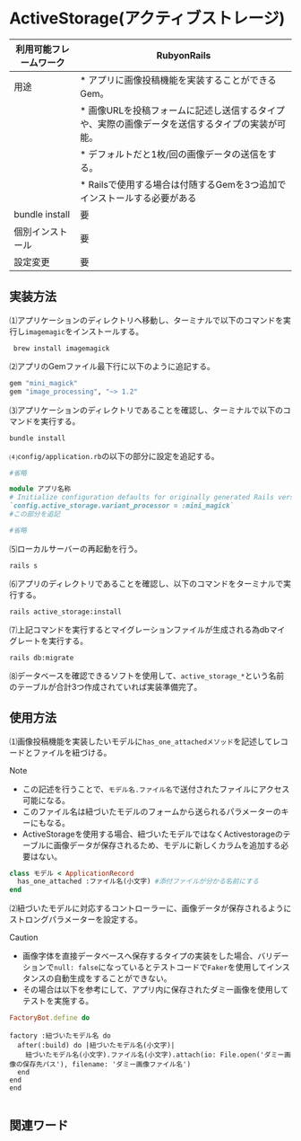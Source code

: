 # ActiveStorage(アクティブストレージ)  
|利用可能フレームワーク | RubyonRails                                                   |  
|---------------------|---------------------------------------------------------------|
|用途                  |* アプリに画像投稿機能を実装することができるGem。  |
|                      |* 画像URLを投稿フォームに記述し送信するタイプや、実際の画像データを送信するタイプの実装が可能。 |
|                      |* デフォルトだと1枚/回の画像データの送信をする。　                |
|                      |* Railsで使用する場合は付随するGemを3つ追加でインストールする必要がある
|bundle install        | 要                                                           | 
|個別インストール        | 要                                                         |
|設定変更               | 要                                                           |  

## 実装方法  
⑴アプリケーションのディレクトリへ移動し、ターミナルで以下のコマンドを実行し`imagemagic`をインストールする。
```bush
 brew install imagemagick
```
⑵アプリのGemファイル最下行に以下のように追記する。  
```ruby
gem "mini_magick"
gem "image_processing", "~> 1.2"
```
⑶アプリケーションのディレクトリであることを確認し、ターミナルで以下のコマンドを実行する。
```bush
bundle install
```  
⑷`config/application.rb`の以下の部分に設定を追記する。  
```ruby
#省略

module アプリ名称
# Initialize configuration defaults for originally generated Rails version.
`config.active_storage.variant_processor = :mini_magick`
#この部分を追記

#省略
```
⑸ローカルサーバーの再起動を行う。  
```bush
rails s
```
⑹アプリのディレクトリであることを確認し、以下のコマンドをターミナルで実行する。  
```bush
rails active_storage:install
```
⑺上記コマンドを実行するとマイグレーションファイルが生成される為dbマイグレートを実行する。  
```bush
rails db:migrate
```
⑻データベースを確認できるソフトを使用して、`active_storage_*`という名前のテーブルが合計3つ作成されていれば実装準備完了。  

## 使用方法  
⑴画像投稿機能を実装したいモデルに`has_one_attachedメソッド`を記述してレコードとファイルを紐づける。 
>[!NOTE]
>* この記述を行うことで、`モデル名.ファイル名`で送付されたファイルにアクセス可能になる。
>* このファイル名は紐づいたモデルのフォームから送られるパラメーターのキーにもなる。
>* ActiveStorageを使用する場合、紐づいたモデルではなくActivestorageのテーブルに画像データが保存されるため、モデルに新しくカラムを追加する必要はない。
  
```ruby
class モデル < ApplicationRecord
  has_one_attached :ファイル名(小文字) #添付ファイルが分かる名前にする
end
```
⑵紐づいたモデルに対応するコントローラーに、画像データが保存されるようにストロングパラメーターを設定する。  
>[!CAUTION]
>* 画像字体を直接データベースへ保存するタイプの実装をした場合、バリデーションで`null: false`になっているとテストコードで`Faker`を使用してインスタンスの自動生成をすることができない。
>* その場合は以下を参考にして、アプリ内に保存されたダミー画像を使用してテストを実施する。
>  ```ruby
>  FactoryBot.define do
    factory :紐づいたモデル名 do
      after(:build) do |紐づいたモデル名(小文字)|
        紐づいたモデル名(小文字).ファイル名(小文字).attach(io: File.open('ダミー画像の保存先パス'), filename: 'ダミー画像ファイル名')
      end
    end
    end  
>  ```

## 関連ワード  

